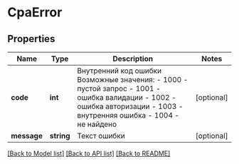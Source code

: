 # CpaError

## Properties
Name | Type | Description | Notes
------------ | ------------- | ------------- | -------------
**code** | **int** | Внутренний код ошибки  Возможные значения: - 1000 - пустой запрос - 1001 - ошибка валидации - 1002 - ошибка авторизации - 1003 - внутренняя ошибка - 1004 - не найдено | [optional] 
**message** | **string** | Текст ошибки | [optional] 

[[Back to Model list]](../../README.md#documentation-for-models) [[Back to API list]](../../README.md#documentation-for-api-endpoints) [[Back to README]](../../README.md)

